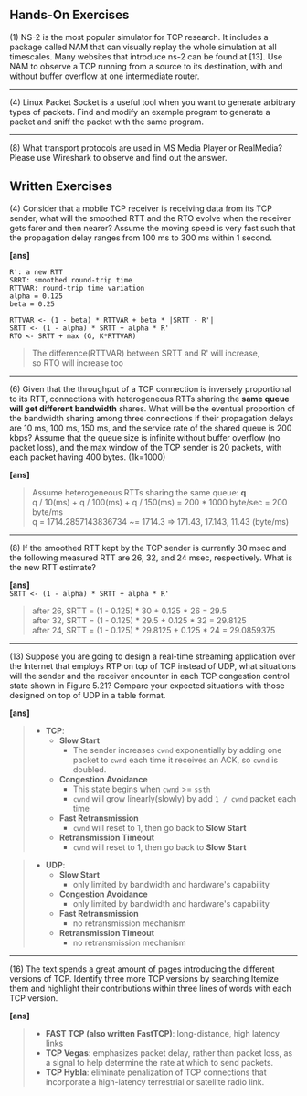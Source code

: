 ## Hands-On Exercises ##
(1) NS-2 is the most popular simulator for TCP research. It includes a package 
called NAM that can visually replay the whole simulation at all timescales. Many 
websites that introduce ns-2 can be found at [13]. Use NAM to observe a TCP running 
from a source to its destination, with and without buffer overflow at one intermediate 
router.  

-----

(4) Linux Packet Socket is a useful tool when you want to generate arbitrary types 
of packets. Find and modify an example program to generate a packet and sniff the 
packet with the same program.  

-----

(8) What transport protocols are used in MS Media Player or RealMedia? Please 
use Wireshark to observe and find out the answer.  


## Written Exercises ##

(4) Consider that a mobile TCP receiver is receiving data from its TCP sender, 
what will the smoothed RTT and the RTO evolve when the receiver gets farer and 
then nearer? Assume the moving speed is very fast such that the propagation delay 
ranges from 100 ms to 300 ms within 1 second.  

**[ans]**  

```
R': a new RTT
SRRT: smoothed round-trip time
RTTVAR: round-trip time variation
alpha = 0.125
beta = 0.25

RTTVAR <- (1 - beta) * RTTVAR + beta * |SRTT - R'|
SRTT <- (1 - alpha) * SRTT + alpha * R'
RTO <- SRTT + max (G, K*RTTVAR)
```
> The difference(RTTVAR) between SRTT and R' will increase,  
> so RTO will increase too

-----
(6) Given that the throughput of a TCP connection is inversely proportional to 
its RTT, connections with heterogeneous RTTs sharing the **same queue will get 
different bandwidth** shares. What will be the eventual proportion of the bandwidth 
sharing among three connections if their propagation delays are 10 ms, 100 ms, 
150 ms, and the service rate of the shared queue is 200 kbps? Assume that the 
queue size is infinite without buffer overflow (no packet loss), and the max 
window of the TCP sender is 20 packets, with each packet having 400 bytes. (1k=1000)   

**[ans]**  
> Assume heterogeneous RTTs sharing the same queue: **q**  
> q / 10(ms) + q / 100(ms) + q / 150(ms) = 200 * 1000 byte/sec = 200 byte/ms  
> q = 1714.2857143836734 ~= 1714.3 
> => 171.43, 17.143, 11.43 (byte/ms)

-----

(8) If the smoothed RTT kept by the TCP sender is currently 30 msec and the 
following measured RTT are 26, 32, and 24 msec, respectively. What is the new 
RTT estimate?  

**[ans]**  
`SRTT <- (1 - alpha) * SRTT + alpha * R'`
> after 26, SRTT = (1 - 0.125) * 30 + 0.125 * 26 = 29.5  
> after 32, SRTT = (1 - 0.125) * 29.5 + 0.125 * 32 = 29.8125  
> after 24, SRTT = (1 - 0.125) * 29.8125 + 0.125 * 24 = 29.0859375

-----

(13) Suppose you are going to design a real-time streaming application over the 
Internet that employs RTP on top of TCP instead of UDP, what situations will the 
sender and the receiver encounter in each TCP congestion control state shown in 
Figure 5.21? Compare your expected situations with those designed on top of UDP 
in a table format.  

**[ans]**  
> * **TCP**:
>   * **Slow Start**
>     * The sender increases `cwnd` exponentially by adding one packet
to `cwnd` each time it receives an ACK, so `cwnd` is doubled.
>   * **Congestion Avoidance**
>     * This state begins when `cwnd` >= `ssth`
>     * `cwnd` will grow linearly(slowly) by add `1 / cwnd` packet each time
>   * **Fast Retransmission**
>     * `cwnd` will reset to 1, then go back to **Slow Start**
>   * **Retransmission Timeout**
>     * `cwnd` will reset to 1, then go back to **Slow Start**

> * **UDP**:
>   * **Slow Start**
>     * only limited by bandwidth and hardware's capability
>   * **Congestion Avoidance**
>     * only limited by bandwidth and hardware's capability
>   * **Fast Retransmission**
>     * no retransmission mechanism
>   * **Retransmission Timeout**
>     * no retransmission mechanism


-----

(16) The text spends a great amount of pages introducing the different versions 
of TCP. Identify three more TCP versions by searching Itemize them and highlight 
their contributions within three lines of words with each TCP version.  

**[ans]**  
> * **FAST TCP (also written FastTCP)**: long-distance, high latency links
> * **TCP Vegas**: emphasizes packet delay, rather than packet loss, as a signal 
to help determine the rate at which to send packets.
> * **TCP Hybla**: eliminate penalization of TCP connections that incorporate a 
high-latency terrestrial or satellite radio link.


